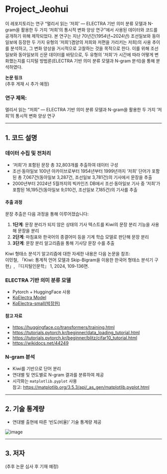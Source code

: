# Project_Jeohui

이 레포지토리는 연구 “멀리서 읽는 ‘저희’ ― ELECTRA 기반 의미 분류 모델과 N-gram을 활용한 두 가지 ‘저희’의 통시적 변화 양상 연구”에서 사용된 데이터와 코드를 공개하기 위해 제작되었다. 본 연구는 지난 70년간(1954년~2024년) 조선일보와 동아일보에 등장한 두 가지 유형의 ‘저희’(겸양의 저희와 저편을 가리키는 저희)의 사용 추이를 분석하고, 그 변화 양상을 거시적으로 고찰하는 것을 목적으로 한다. 이를 위해 조선일보와 동아일보의 신문 데이터를 바탕으로, 두 유형의 '저희'가 시간에 따라 어떻게 변화했는지를 디지털 방법론(ELECTRA 기반 의미 분류 모델과 N-gram 분석)을 통해 분석하였다.

**논문 링크**  
(추후 게재 시 추가 예정)

### 연구 제목:  
멀리서 읽는 “저희” ― ELECTRA 기반 의미 분류 모델과 N-gram을 활용한 두 가지 ‘저희’의 통시적 변화 양상 연구 

---

## 1. 코드 설명

### 데이터 수집 및 전처리

- ‘저희’가 포함된 문장 총 32,803개를 추출하여 데이터 구성
- 조선·동아일보 100년 아카이브로부터 1954년부터 1999년까지 ‘저희’ 단어가 포함된 총 7,067건(동아일보 3,287건, 조선일보 3,781건)의 기사에서 문장을 추출
- 2000년부터 2024년 5월까지의 빅카인즈 DB에서 조선·동아일보 기사 중 ‘저희’가 포함된 16,195건(동아일보 9,010건, 조선일보 7,185건)의 기사를 추출

#### 추출 과정
문장 추출은 다음 과정을 통해 이루어졌습니다:
1. **1단계**: 문장 분리가 되지 않은 상태의 기사 텍스트를 Kiwi의 문장 분리 기능을 사용해 문장을 분리
2. **2단계**: 마침표와 한국어의 종결어미 등을 기계 학습 모델로 판단해 문장 분리
3. **3단계**: 문장 분리 알고리즘을 통해 기사당 문장 수를 추출

Kiwi 형태소 분석기 알고리즘에 대한 자세한 내용은 다음 논문을 참조:  
이민철, 「Kiwi: 통계적 언어 모델과 Skip-Bigram을 이용한 한국어 형태소 분석기 구현」, 『디지털인문학』 1, 2024, 109-136면.

### ELECTRA 기반 의미 분류 모델

- Pytorch + HuggingFace 사용
- [KoElectra Model](https://monologg.kr/2020/05/02/koelectra-part1/)
- [KoElectra-small(박장원)](https://github.com/monologg/KoELECTRA)

#### 참고 자료
- https://huggingface.co/transformers/training.html
- https://tutorials.pytorch.kr/beginner/data_loading_tutorial.html
- https://tutorials.pytorch.kr/beginner/blitz/cifar10_tutorial.html
- https://wikidocs.net/44249

### N-gram 분석

- Kiwi를 기반으로 단어 분리
- 연대별 및 연도별로 N-gram 결과를 분류하여 제공
- 시각화는 `matplotlib.pyplot` 사용  
  참고: https://matplotlib.org/3.5.3/api/_as_gen/matplotlib.pyplot.html

---

## 2. 기술 통계량

- 연대별 출현에 따른 ‘빈도(비율)’ 기술 통계량 제공

![image](https://github.com/user-attachments/assets/752b1fd8-bf80-4b13-90e5-593cd6aa812f)

---

## 3. 저자
(추후 논문 심사 후 기재 예정)
